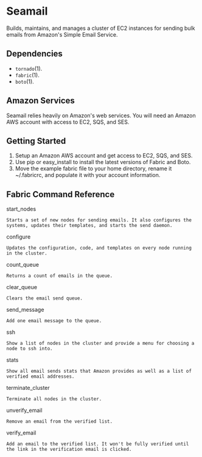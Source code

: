 Seamail
=======================

Builds, maintains, and manages a cluster of EC2 instances for sending bulk emails from Amazon's Simple Email Service. 

Dependencies
------------------

* `tornado`(1).
* `fabric`(1).
* `boto`(1).

Amazon Services
--------------------

Seamail relies heavily on Amazon's web services. You will need an Amazon AWS account with access to EC2, SQS, and SES.

Getting Started
-------------------

1. Setup an Amazon AWS account and get access to EC2, SQS, and SES. 
2. Use pip or easy_install to install the latest versions of Fabric and Boto.
3. Move the example fabric file to your home directory, rename it ~/.fabricrc, and populate it with your account information.

Fabric Command Reference
-------------------

start_nodes

	Starts a set of new nodes for sending emails. It also configures the systems, updates their templates, and starts the send daemon.

configure

	Updates the configuration, code, and templates on every node running in the cluster.

count_queue

	Returns a count of emails in the queue.

clear_queue

	Clears the email send queue.

send_message

	Add one email message to the queue.

ssh

	Show a list of nodes in the cluster and provide a menu for choosing a node to ssh into.

stats

	Show all email sends stats that Amazon provides as well as a list of verified email addresses.

terminate_cluster

	Terminate all nodes in the cluster.

unverify_email

	Remove an email from the verified list.

verify_email

	Add an email to the verified list. It won't be fully verified until the link in the verification email is clicked.
